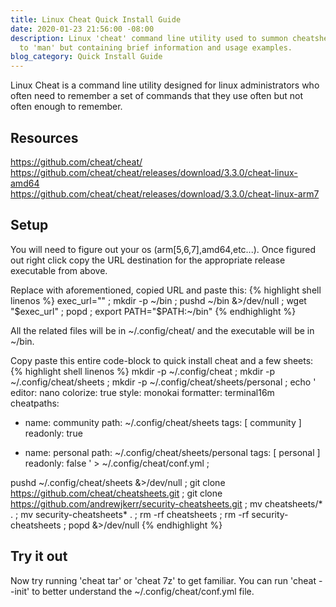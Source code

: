 ```yaml
---
title: Linux Cheat Quick Install Guide
date: 2020-01-23 21:56:00 -08:00
description: Linux 'cheat' command line utility used to summon cheatsheets similar
  to 'man' but containing brief information and usage examples.
blog_category: Quick Install Guide
---
```


Linux Cheat is a command line utility designed for linux administrators who often need to remember a set of commands that they use often but not often enough to remember.

## Resources

https://github.com/cheat/cheat/  
https://github.com/cheat/cheat/releases/download/3.3.0/cheat-linux-amd64  
https://github.com/cheat/cheat/releases/download/3.3.0/cheat-linux-arm7  

## Setup
You will need to figure out your os (arm[5,6,7],amd64,etc...). Once figured out right click copy the URL destination for the appropriate release executable from above.

Replace <URL> with aforementioned, copied URL and paste this:
{% highlight shell linenos %}
exec_url="<URL>" ;
mkdir -p ~/bin ; pushd ~/bin &>/dev/null ; wget "$exec_url" ; popd ;
export PATH="$PATH:~/bin"
{% endhighlight %}

All the related files will be in ~/.config/cheat/ and the executable will be in ~/bin.  

Copy paste this entire code-block to quick install cheat and a few sheets:
{% highlight shell linenos %}
mkdir -p ~/.config/cheat ;
mkdir -p ~/.config/cheat/sheets ;
mkdir -p ~/.config/cheat/sheets/personal ;
echo '
editor: nano
colorize: true
style: monokai
formatter: terminal16m
cheatpaths:

  - name: community
    path: ~/.config/cheat/sheets
    tags: [ community ]
    readonly: true

  - name: personal
    path: ~/.config/cheat/sheets/personal
    tags: [ personal ]
    readonly: false
' > ~/.config/cheat/conf.yml ;

pushd ~/.config/cheat/sheets &>/dev/null ;
git clone https://github.com/cheat/cheatsheets.git ;
git clone https://github.com/andrewjkerr/security-cheatsheets.git ;
mv cheatsheets/* . ;
mv security-cheatsheets* . ;
rm -rf cheatsheets ;
rm -rf security-cheatsheets ;
popd &>/dev/null
{% endhighlight %}

## Try it out

Now try running 'cheat tar' or 'cheat 7z' to get familiar. You can run 'cheat --init' to better understand the ~/.config/cheat/conf.yml file.
